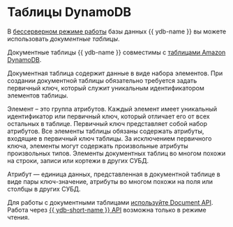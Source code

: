 # Таблицы DynamoDB

В [бессерверном режиме работы](serverless-and-dedicated.md#serverless) базы данных {{ ydb-name }} вы можете использовать _документные таблицы_.

Документные таблицы {{ ydb-name }} совместимы с [таблицами Amazon DynamoDB](https://docs.aws.amazon.com/amazondynamodb/latest/developerguide/HowItWorks.CoreComponents.html#HowItWorks.CoreComponents.TablesItemsAttributes).

Документная таблица содержит данные в виде набора элементов. При создании документной таблицы обязательно требуется задать первичный ключ, который служит уникальным идентификатором элементов таблицы.

Элемент – это группа атрибутов. Каждый элемент имеет уникальный идентификатор или первичный ключ, который отличает его от всех остальных в таблице. Первичный ключ представляет собой набор атрибутов. Все элементы таблицы обязаны содержать атрибуты, входящие в первичный ключ таблицы. За исключением первичного ключа, элементы могут содержать произвольные атрибуты произвольных типов. Элементы документных таблиц во многом похожи на строки, записи или кортежи в других СУБД.

Атрибут — единица данных, представленная в документной таблице в виде пары ключ-значение, атрибуты во многом похожи на поля или столбцы в других СУБД.

Для работы с документными таблицами [используйте Document API](../docapi/tools/aws-setup.md). Работа через [{{ ydb-short-name }} API](https://ydb.tech/ru/docs/reference/ydb-sdk/) возможна только в режиме чтения.